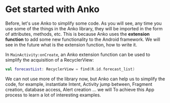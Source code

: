 # Get started with Anko

Before, let's use Anko to simplify some code. As you will see, any time you use some of the things in the Anko library, they will be imported in the form of attributes, methods, etc. This is because Anko uses the __extension function__ to add some new functionality to the Android framework. We will see in the future what is the extension function, how to write it.

In `MainActivity:onCreate`, an Anko extension function can be used to simplify the acquisition of a RecyclerView:

```kotlin
val forecastList: RecyclerView = find(R.id.forecast_list)
```

We can not use more of the library now, but Anko can help us to simplify the code, for example, instantiate Intent, Activity jump between, Fragment creation, database access, Alert creation ... we will To achieve this App process to learn a lot of interesting examples.

